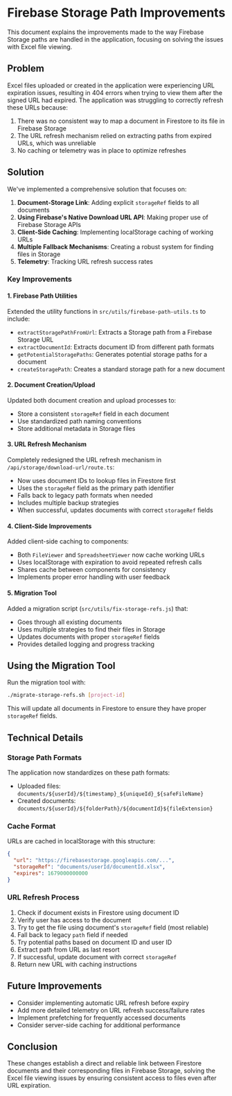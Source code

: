 # Firebase Storage Path Improvements

This document explains the improvements made to the way Firebase Storage paths are handled in the application, focusing on solving the issues with Excel file viewing.

## Problem

Excel files uploaded or created in the application were experiencing URL expiration issues, resulting in 404 errors when trying to view them after the signed URL had expired. The application was struggling to correctly refresh these URLs because:

1. There was no consistent way to map a document in Firestore to its file in Firebase Storage
2. The URL refresh mechanism relied on extracting paths from expired URLs, which was unreliable
3. No caching or telemetry was in place to optimize refreshes

## Solution

We've implemented a comprehensive solution that focuses on:

1. **Document-Storage Link**: Adding explicit `storageRef` fields to all documents
2. **Using Firebase's Native Download URL API**: Making proper use of Firebase Storage APIs
3. **Client-Side Caching**: Implementing localStorage caching of working URLs
4. **Multiple Fallback Mechanisms**: Creating a robust system for finding files in Storage
5. **Telemetry**: Tracking URL refresh success rates

### Key Improvements

#### 1. Firebase Path Utilities

Extended the utility functions in `src/utils/firebase-path-utils.ts` to include:

- `extractStoragePathFromUrl`: Extracts a Storage path from a Firebase Storage URL
- `extractDocumentId`: Extracts document ID from different path formats
- `getPotentialStoragePaths`: Generates potential storage paths for a document
- `createStoragePath`: Creates a standard storage path for a new document

#### 2. Document Creation/Upload

Updated both document creation and upload processes to:

- Store a consistent `storageRef` field in each document
- Use standardized path naming conventions
- Store additional metadata in Storage files

#### 3. URL Refresh Mechanism

Completely redesigned the URL refresh mechanism in `/api/storage/download-url/route.ts`:

- Now uses document IDs to lookup files in Firestore first
- Uses the `storageRef` field as the primary path identifier
- Falls back to legacy path formats when needed
- Includes multiple backup strategies
- When successful, updates documents with correct `storageRef` fields

#### 4. Client-Side Improvements

Added client-side caching to components:

- Both `FileViewer` and `SpreadsheetViewer` now cache working URLs
- Uses localStorage with expiration to avoid repeated refresh calls
- Shares cache between components for consistency
- Implements proper error handling with user feedback

#### 5. Migration Tool

Added a migration script (`src/utils/fix-storage-refs.js`) that:

- Goes through all existing documents
- Uses multiple strategies to find their files in Storage
- Updates documents with proper `storageRef` fields
- Provides detailed logging and progress tracking

## Using the Migration Tool

Run the migration tool with:

```bash
./migrate-storage-refs.sh [project-id]
```

This will update all documents in Firestore to ensure they have proper `storageRef` fields.

## Technical Details

### Storage Path Formats

The application now standardizes on these path formats:

- Uploaded files: `documents/${userId}/${timestamp}_${uniqueId}_${safeFileName}`
- Created documents: `documents/${userId}/${folderPath}/${documentId}${fileExtension}`

### Cache Format

URLs are cached in localStorage with this structure:

```json
{
  "url": "https://firebasestorage.googleapis.com/...",
  "storageRef": "documents/userId/documentId.xlsx",
  "expires": 1679000000000
}
```

### URL Refresh Process

1. Check if document exists in Firestore using document ID
2. Verify user has access to the document
3. Try to get the file using document's `storageRef` field (most reliable)
4. Fall back to legacy `path` field if needed
5. Try potential paths based on document ID and user ID
6. Extract path from URL as last resort
7. If successful, update document with correct `storageRef`
8. Return new URL with caching instructions

## Future Improvements

- Consider implementing automatic URL refresh before expiry
- Add more detailed telemetry on URL refresh success/failure rates
- Implement prefetching for frequently accessed documents
- Consider server-side caching for additional performance

## Conclusion

These changes establish a direct and reliable link between Firestore documents and their corresponding files in Firebase Storage, solving the Excel file viewing issues by ensuring consistent access to files even after URL expiration.